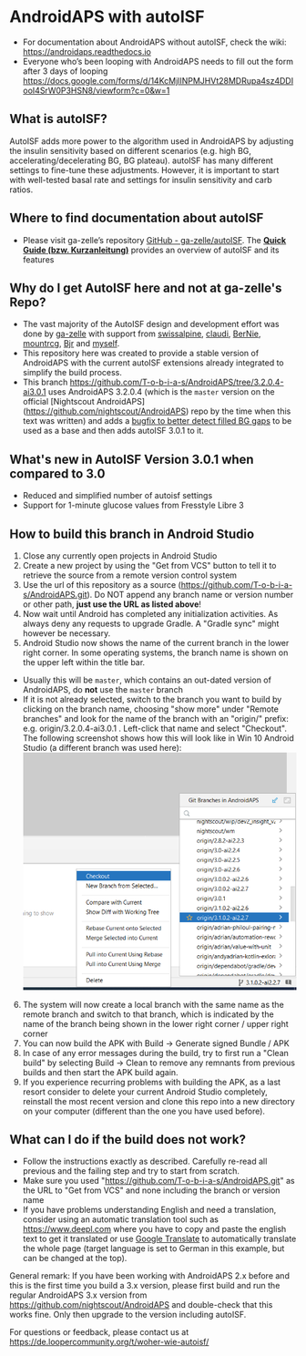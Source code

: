 # AndroidAPS with autoISF
* For documentation about AndroidAPS without autoISF, check the wiki: https://androidaps.readthedocs.io
* Everyone who’s been looping with AndroidAPS needs to fill out the form after 3 days of looping  https://docs.google.com/forms/d/14KcMjlINPMJHVt28MDRupa4sz4DDIooI4SrW0P3HSN8/viewform?c=0&w=1

## What is autoISF?
AutoISF adds more power to the algorithm used in AndroidAPS by adjusting the insulin sensitivity based on different scenarios (e.g. high BG,
accelerating/decelerating BG, BG plateau). autoISF has many different settings to fine-tune these adjustments.
However, it is important to start with well-tested basal rate and settings for insulin sensitivity and carb ratios.

## Where to find documentation about autoISF
* Please visit ga-zelle’s repository [GitHub - ga-zelle/autoISF](https://github.com/ga-zelle/autoISF/tree/A3.2.0.4_ai3.0.1).
  The [**Quick Guide (bzw. Kurzanleitung)**](https://github.com/ga-zelle/autoISF/blob/A3.2.0.4_ai3.0.1/autoISF3.0.1_Quick_Guide.pdf) provides an overview of autoISF and its features
 

## Why do I get AutoISF here and not at ga-zelle's Repo?
* The vast majority of the AutoISF design and development effort was done by [ga-zelle](https://github.com/ga-zelle) with support from
  [swissalpine](https://github.com/swissalpine), [claudi](https://github.com/lutzlukesch),
  [BerNie](https://github.com/bherpichb), [mountrcg](https://github.com/mountrcg),
  [Bjr](https://github.com/blaqone) and [myself](https://github.com/T-o-b-i-a-s).
* This repository here was created to provide a stable version of AndroidAPS with the current autoISF extensions
  already integrated to simplify the build process.
* This branch https://github.com/T-o-b-i-a-s/AndroidAPS/tree/3.2.0.4-ai3.0.1 uses
  AndroidAPS 3.2.0.4 (which is the `master` version on the official [Nightscout AndroidAPS]
  (https://github.com/nightscout/AndroidAPS)
  repo by the time when this text was written) and adds a [bugfix to better detect filled BG gaps](https://github.com/nightscout/AndroidAPS/commit/25056b52b9c314b9e2b0cc771c7b1e46a70a0304) 
  to be used as a base and then adds autoISF 3.0.1 to it.

## What's new in AutoISF Version 3.0.1 when compared to 3.0
* Reduced and simplified number of autoisf settings
* Support for 1-minute glucose values from Fresstyle Libre 3

## How to build this branch in Android Studio
1. Close any currently open projects in Android Studio
2. Create a new project by using the "Get from VCS" button to tell it to retrieve the source from a remote version control system
3. Use the url of this repository as a source (https://github.com/T-o-b-i-a-s/AndroidAPS.git). Do NOT append any branch name
   or version number or other path, **just use the URL as listed above**!
4. Now wait until Android has completed any initialization activities. As always deny any requests to upgrade Gradle. A "Gradle sync" might however be necessary.
5. Android Studio now shows the name of the current branch in the lower right corner. In some operating systems, the branch name is shown on the upper left within the title bar. 
* Usually this will be `master`, which contains an out-dated version of AndroidAPS, do **not** use the `master` branch
* If it is not already selected, switch to the branch you want to build by clicking on the branch name,
  choosing "show more" under "Remote branches" and look for the name of
  the branch with an "origin/" prefix: e.g. origin/3.2.0.4-ai3.0.1 . Left-click that name and
  select "Checkout". The following screenshot shows how this will look like in Win 10 Android Studio (a different branch was used here):
  ![Branch selection](Branch_selection_sample.png)
6. The system will now create a local branch with the same name as the remote branch and switch to that branch, which is indicated by the name of
   the branch being shown in the lower right corner / upper right corner
7. You can now build the APK with Build -> Generate signed Bundle / APK
8. In case of any error messages during the build, try to first run a "Clean build" by selecting
   Build -> Clean to remove any remnants from previous builds and then start the APK build again.
9. If you experience recurring problems with building the APK, as a last resort consider to
   delete your current Android Studio completely, reinstall the most recent version and clone
   this repo into a new directory on your computer (different than the one you have used before).

## What can I do if the build does not work?
* Follow the instructions exactly as described. Carefully re-read all previous and the failing step and try to start from scratch.
* Make sure you used "https://github.com/T-o-b-i-a-s/AndroidAPS.git" as the URL to "Get from VCS" and none including the branch or version name
* If you have problems understanding English and need a translation, consider using an automatic translation tool such as
  https://www.deepl.com where you have to copy and paste the english text to get it translated or use
  [Google Translate](https://github-com.translate.goog/T-o-b-i-a-s/AndroidAPS?_x_tr_sl=en&_x_tr_tl=de&_x_tr_hl=de&_x_tr_pto=wapp)
  to automatically translate the whole page (target language is set to German in this example, but can be changed at the top).

General remark:
If you have been working with AndroidAPS 2.x before and this is the first time you build a 3.x version,
please first build and run the regular AndroidAPS 3.x version from
https://github.com/nightscout/AndroidAPS and double-check that this works fine.
Only then upgrade to the version including autoISF.

For questions or feedback, please contact us at https://de.loopercommunity.org/t/woher-wie-autoisf/
